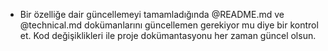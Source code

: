 - Bir özelliğe dair güncellemeyi tamamladığında @README.md  ve @technical.md  dokümanlarını güncellemen gerekiyor mu diye bir kontrol et. Kod değişiklikleri ile proje dokümantasyonu her zaman güncel olsun.